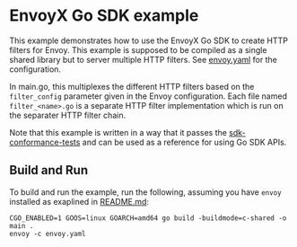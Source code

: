 # EnvoyX Go SDK example

This example demonstrates how to use the EnvoyX Go SDK to create HTTP filters for Envoy. This example is supposed to be compiled as a
single shared library but to server multiple HTTP filters. See [envoy.yaml](envoy.yaml) for the configuration.

In main.go, this multiplexes the different HTTP filters based on the `filter_config` parameter given in the Envoy configuration.
Each file named `filter_<name>.go` is a separate HTTP filter implementation which is run on the separater HTTP filter chain.

Note that this example is written in a way that it passes the [sdk-conformance-tests](https://github.com/envoyproxy/sdk-conformance-tests) and can be used as a reference for using Go SDK APIs.

## Build and Run

To build and run the example, run the following, assuming you have `envoy` installed as exaplined in [README.md](../README.md):

```
CGO_ENABLED=1 GOOS=linux GOARCH=amd64 go build -buildmode=c-shared -o main .
envoy -c envoy.yaml
```
